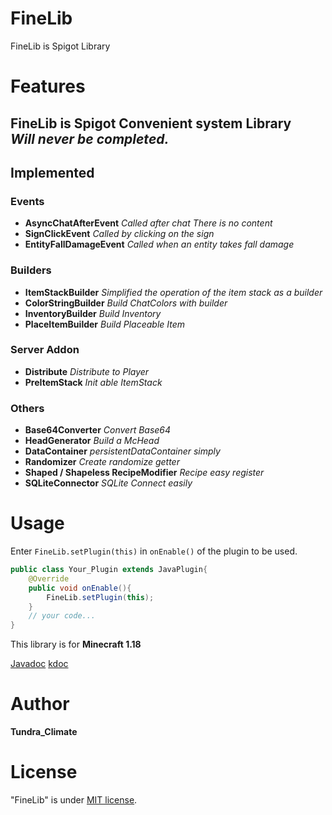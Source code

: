 # FineLib
FineLib is Spigot Library

# Features

FineLib is Spigot Convenient system Library  
***Will never be completed.***
---
## Implemented
### Events
- **AsyncChatAfterEvent** *Called after chat
  There is no content*
- **SignClickEvent** *Called by clicking on the sign*
- **EntityFallDamageEvent** *Called when an entity takes fall damage*
### Builders
- **ItemStackBuilder** *Simplified the operation of the item stack as a builder*
- **ColorStringBuilder** *Build ChatColors with builder*
- **InventoryBuilder** *Build Inventory*
- **PlaceItemBuilder** *Build Placeable Item*
### Server Addon
- **Distribute** *Distribute to Player*
- **PreItemStack** *Init able ItemStack*
### Others
- **Base64Converter** *Convert Base64*
- **HeadGenerator** *Build a McHead*
- **DataContainer** *persistentDataContainer simply*
- **Randomizer** *Create randomize getter*
- **Shaped / Shapeless RecipeModifier** *Recipe easy register*
- **SQLiteConnector** *SQLite Connect easily*

# Usage
Enter `FineLib.setPlugin(this)` in `onEnable()` of the plugin to be used.
```java
public class Your_Plugin extends JavaPlugin{
    @Override
    public void onEnable(){
        FineLib.setPlugin(this);
    }
    // your code...
}
```
This library is for **Minecraft 1.18**  

[Javadoc](https://tundraclimate.github.io/FineLib/javadoc/) [kdoc](https://tundraclimate.github.io/FineLib/kdoc/)
# Author
**Tundra_Climate**

# License

"FineLib" is under [MIT license](https://en.wikipedia.org/wiki/MIT_License).

